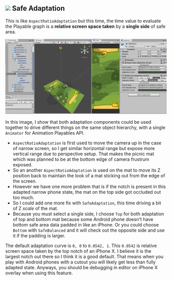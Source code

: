 ## <img src="../../../Icons/SafeAreaAdaptationIcon.png" width="30"> Safe Adaptation

This is like `AspectRatioAdaptation` but this time, the time value to evaluate the Playable graph is a **relative screen space taken** by a **single side** of safe area.

![Safe Area Adaptation Demo](images/safe-area-adaptation.gif)

In this image, I show that both adaptation components could be used together to drive different things on the same object hierarchy, with a single `Animator` for Animation Playables API.

- `AspectRatioAdaptation` is first used to move the camera up in the case of narrow screen, so I get similar horizontal range but expose more vertical range due to perspective setup. That makes the picnic mat which was planned to be at the bottom edge of camera frustrum exposed.
- So an another `AspectRatioAdaptation` is used on the mat to move its Z position back to maintain the look of a mat sticking out from the edge of the screen.
- However we have one more problem that is if the notch is present in this adapted narrow phone state, the mat on the top side got occluded out too much.
- So I could add one more fix with `SafeAdaptation`, this time driving a bit of Z *scale* of the mat.
- Because you must select a single side, I choose `Top` for both adaptation of top and bottom mat because some Android phone doesn't have bottom safe area data padded in like an iPhone. Or you could choose `Bottom` with `SafeBalanced` and it will check out the opposite side and use it if the padding is larger.

The default adaptation curve is `0, 0` to `0.0542, 1`. This `0.0542` is relative screen space taken by the top notch of an iPhone X. I believe it is the largest notch out there so I think it is a good default. That means when you play with Android phones with a cutout you will likely get less than fully adapted state. Anyways, you should be debugging in editor on iPhone X overlay when using this feature.